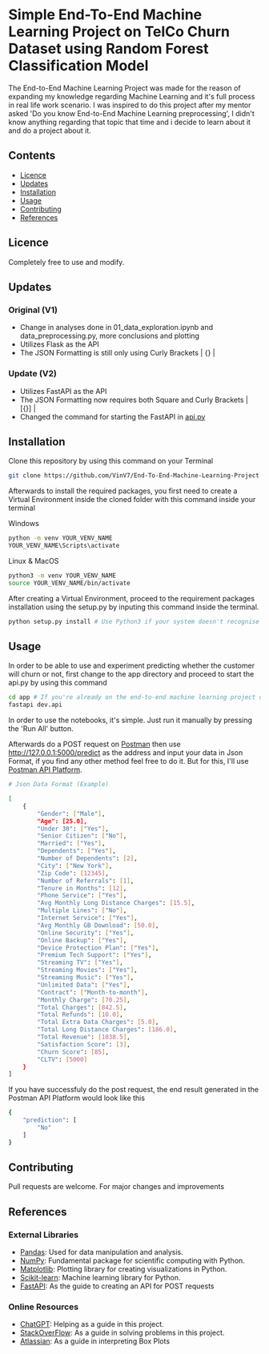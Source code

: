 # Simple End-To-End Machine Learning Project on TelCo Churn Dataset using Random Forest Classification Model

The End-to-End Machine Learning Project was made for the reason of expanding my knowledge regarding Machine Learning and it's full process in real life work scenario. I was inspired to do this project after my mentor asked 'Do you know End-to-End Machine Learning preprocessing', I didn't know anything regarding that topic that time and i decide to learn about it and do a project about it.

## Contents
- [Licence](#licence)
- [Updates](#updates)
- [Installation](#installation)
- [Usage](#usage)
- [Contributing](#contributing)
- [References](#references)

## Licence

Completely free to use and modify.

## Updates

### Original (V1)

- Change in analyses done in 01_data_exploration.ipynb and data_preprocessing.py, more conclusions and plotting 
- Utilizes Flask as the API
- The JSON Formatting is still only using Curly Brackets | {} |
 
### Update (V2)

- Utilizes FastAPI as the API
- The JSON Formatting now requires both Square and Curly Brackets | [{}] |
- Changed the command for starting the FastAPI in [api.py](https://github.com/VinV7/End-To-End-Machine-Learning-Project/blob/main/app/api.py) 

## Installation

Clone this repository by using this command on your Terminal

```bash
git clone https://github.com/VinV7/End-To-End-Machine-Learning-Project.git
```

Afterwards to install the required packages, you first need to create a Virtual Environment inside the cloned folder with this command inside your terminal

Windows
```bash
python -m venv YOUR_VENV_NAME
YOUR_VENV_NAME\Scripts\activate
```

Linux & MacOS
```bash
python3 -m venv YOUR_VENV_NAME
source YOUR_VENV_NAME/bin/activate
```

After creating a Virtual Environment, proceed to the requirement packages installation using the setup.py by inputing this command inside the terminal.

```bash
python setup.py install # Use Python3 if your system doesn't recognise regular Python
```

## Usage

In order to be able to use and experiment predicting whether the customer will churn or not, first change to the app directory and proceed to start the api.py by using this command

```bash
cd app # If you're already on the end-to-end machine learning project directory
fastapi dev.api
```

In order to use the notebooks, it's simple. Just run it manually by pressing the 'Run All' button.

Afterwards do a POST request on [Postman](https://www.postman.com) then use http://127.0.0.1:5000/predict as the address and input your data in Json Format, if you find any other method feel free to do it. But for this, I'll use [Postman API Platform](https://www.postman.com). 

```bash
# Json Data Format (Example)

[
    {
        "Gender": ["Male"],
        "Age": [25.0],
        "Under 30": ["Yes"],
        "Senior Citizen": ["No"],
        "Married": ["Yes"],
        "Dependents": ["Yes"],
        "Number of Dependents": [2],
        "City": ["New York"],
        "Zip Code": [12345],
        "Number of Referrals": [1],
        "Tenure in Months": [12],
        "Phone Service": ["Yes"],
        "Avg Monthly Long Distance Charges": [15.5],
        "Multiple Lines": ["No"],
        "Internet Service": ["Yes"],
        "Avg Monthly GB Download": [50.0],
        "Online Security": ["Yes"],
        "Online Backup": ["Yes"],
        "Device Protection Plan": ["Yes"],
        "Premium Tech Support": ["Yes"],
        "Streaming TV": ["Yes"],
        "Streaming Movies": ["Yes"],
        "Streaming Music": ["Yes"],
        "Unlimited Data": ["Yes"],
        "Contract": ["Month-to-month"],
        "Monthly Charge": [70.25],
        "Total Charges": [842.5],
        "Total Refunds": [10.0],
        "Total Extra Data Charges": [5.0],
        "Total Long Distance Charges": [186.0],
        "Total Revenue": [1038.5],
        "Satisfaction Score": [3],
        "Churn Score": [85],
        "CLTV": [5000]
    }
]

```

If you have successfuly do the post request, the end result generated in the Postman API Platform would look like this 

```bash
{
    "prediction": [
        "No"
    ]
}
```

## Contributing

Pull requests are welcome. For major changes and improvements

## References 

### External Libraries

- [Pandas](https://pandas.pydata.org/): Used for data manipulation and analysis.
- [NumPy](https://numpy.org/): Fundamental package for scientific computing with Python.
- [Matplotlib](https://matplotlib.org/): Plotting library for creating visualizations in Python.
- [Scikit-learn](https://scikit-learn.org/): Machine learning library for Python.
- [FastAPI](https://fastapi.tiangolo.com/tutorial/body/): As the guide to creating an API for POST requests

### Online Resources

- [ChatGPT](https://chatgpt.com): Helping as a guide in this project.
- [StackOverFlow](https://stackoverflow.com): As a guide in solving problems in this project.
- [Atlassian](https://www.atlassian.com/data/charts/box-plot-complete-guide): As a guide in interpreting Box Plots
